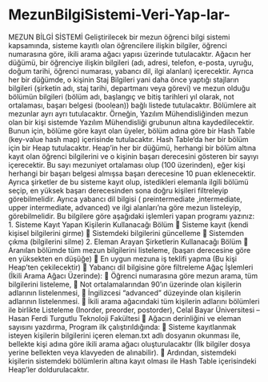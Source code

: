 # MezunBilgiSistemi-Veri-Yap-lar-
MEZUN BİLGİ SİSTEMİ Geliştirilecek bir mezun öğrenci bilgi sistemi kapsamında, sisteme kayıtlı olan öğrencilere ilişkin bilgiler, öğrenci numarasına göre, ikili arama ağacı yapısı üzerinde tutulacaktır. Ağacın her düğümü, bir öğrenciye ilişkin bilgileri (adı, adresi, telefon, e-posta, uyruğu, doğum tarihi, öğrenci numarası, yabancı dil, ilgi alanları) içerecektir. Ayrıca her bir düğümde, o kişinin Staj Bilgileri yani daha önce yaptığı stajların bilgileri (şirketin adı, staj tarihi, departmanı veya görevi) ve mezun olduğu bölümün bilgileri (bölüm adı, başlangıç ve bitiş tarihleri yıl olarak, not ortalaması, başarı belgesi (boolean)) bağlı listede tutulacaktır. Bölümlere ait mezunlar ayrı ayrı tutulacaktır. Örneğin, Yazılım Mühendisliğinden mezun olan bir kişi sistemde Yazılım Mühendisliği grubunun altına kaydedilecektir. Bunun için, bölüme göre kayıt olan üyeler, bölüm adına göre bir Hash Table (key-value hash map) içerisinde tutulacaktır. Hash Table‘da her bir bölüm için bir Heap tutulacaktır. Heap’in her bir düğümü, herhangi bir bölüm altına kayıt olan öğrenci bilgilerini ve o kişinin başarı derecesini gösteren bir sayıyı içerecektir. Bu sayı mezuniyet ortalaması olup (100 üzerinden), eğer kişi herhangi bir başarı belgesi almışsa başarı derecesine 10 puan eklenecektir. Ayrıca şirketler de bu sisteme kayıt olup, istedikleri elemanla ilgili bölümü seçip, en yüksek başarı derecesinden sona doğru kişileri filtreleyip görebilmelidir. Ayrıca yabancı dil bilgisi ( preintermediate ,intermediate, upper intermediate, advanced) ve ilgi alanları’na göre mezun listeleyip, görebilmelidir. Bu bilgilere göre aşağıdaki işlemleri yapan programı yazınız: 1. Sisteme Kayıt Yapan Kişilerin Kullanacağı Bölüm  Sisteme kayıt (kendi kişisel bilgilerini girme)  Sistemdeki bilgilerini güncelleme  Sistemden çıkma (bilgilerini silme) 2. Eleman Arayan Şirketlerin Kullanacağı Bölüm  Aranılan bölümde tüm mezun bilgilerini listeleme, (başarı derecesine göre en yüksekten en düşüğe)  En uygun mezuna iş teklifi yapma (Bu kişi Heap’ten çekilecektir)  Yabancı dil bilgisine göre filtreleme Ağaç İşlemleri (İkili Arama Ağacı Üzerinde):  Öğrenci numarasına göre mezun arama, tüm bilgilerini listeleme,  Not ortalamalarından 90’ın üzerinde olan kişilerin adlarının listelenmesi,  İngilizcesi “advanced” düzeyinde olan kişilerin adlarının listelenmesi.  İkili arama ağacındaki tüm kişilerin adlarını bölümleri ile birlikte Listeleme (Inorder, preorder, postorder), Celal Bayar Üniversitesi – Hasan Ferdi Turgutlu Teknoloji Fakültesi  Ağacın derinliğini ve eleman sayısını yazdırma, Program ilk çalıştırıldığında:  Sisteme kayıtlanmak isteyen kişilerin bilgilerini içeren eleman.txt adlı dosyanın okunması ile, bellekte kişi adına göre ikili arama ağacı oluşturulacaktır (İlk bilgiler dosya yerine bellekten veya klavyeden de alınabilir).  Ardından, sistemdeki kişilerin sistemdeki bölümlerin altına kayıt olması ile Hash Table içerisindeki Heap’ler doldurulacaktır.
